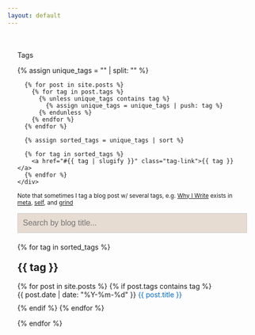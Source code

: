 ```yaml
---
layout: default
---
```


<style>
  .tags-expo {
    max-width: 800px;
    padding: 20px;
  }
  .tags-expo-list {
    margin-bottom: 20px;
  }
  .post-tag {
    display: inline-block;
    margin: 5px;
    padding: 5px 10px;
    background: #f0f0f0;
    border-radius: 3px;
    text-decoration: none;
    color: #333;
  }
  .post-tag:hover {
    background: #e0e0e0;
  }
  .tags-expo-section h2 {
    margin-top: 20px;
  }
  .tags-expo-posts {
    list-style: none;
    padding: 0;
  }
  .tags-expo-posts li {
    margin-bottom: 10px;
  }
  .post-title {
    text-decoration: none;
    color: #0066cc;
  }
  .post-title:hover {
    text-decoration: underline;
  }
  .filter-input {
    margin-bottom: 20px;
    padding: 10px;
    width: 100%;
    font-size: 16px; 
    box-sizing: border-box;
    border: 1px solid #ccc; 
    background-color: #E7DCD2;
  }
  .tag-link {
    display: inline-block;
    margin: 5px;
    padding: 5px 10px;
    background: #f0f0f0;
    border-radius: 3px;
    text-decoration: none;
    color: #333;
  }
  .tag-link:hover {
    background: #e0e0e0;
  }
</style>

<div class="tags-expo">
  <div class="tags-expo-list">
    <p>Tags</p>
    <div id="tagLinks">
      {% assign unique_tags = "" | split: "" %}

      {% for post in site.posts %}
        {% for tag in post.tags %}
          {% unless unique_tags contains tag %}
            {% assign unique_tags = unique_tags | push: tag %}
          {% endunless %}
        {% endfor %}
      {% endfor %}

      {% assign sorted_tags = unique_tags | sort %}

      {% for tag in sorted_tags %}
        <a href="#{{ tag | slugify }}" class="tag-link">{{ tag }}</a>
      {% endfor %}
    </div>

  </div>
  <p><sub>Note that sometimes I tag a blog post w/ several tags, e.g. <a href="/articles/2024/05/30/why-i-write.html">Why I Write</a> exists in <a href="/tags#meta">meta</a>, <a href="/tags#self">self</a>, and <a href="/tags#grind">grind</a></sub></p>
  <input type="text" id="postFilter" class="filter-input" placeholder="Search by blog title...">

  <div class="tags-expo-section">
    {% for tag in sorted_tags %}
      <h2 id="{{ tag | slugify }}">{{ tag }}</h2>
      <ul class="tags-expo-posts">
        {% for post in site.posts %}
          {% if post.tags contains tag %}
            <li class="post-item">
              <span class="post-date">{{ post.date | date: "%Y-%m-%d" }}</span>
              <a class="post-title" href="{{ site.baseurl }}{{ post.url }}">{{ post.title }}</a>
            </li>
          {% endif %}
        {% endfor %}
      </ul>
    {% endfor %}
  </div>
</div>

<script>
  document.getElementById('postFilter').addEventListener('input', function() {
    var filter = this.value.toLowerCase();
    var posts = document.querySelectorAll('.post-item');
    posts.forEach(function(post) {
      var title = post.querySelector('.post-title').textContent.toLowerCase();
      if (title.includes(filter)) {
        post.style.display = 'list-item';
      } else {
        post.style.display = 'none';
      }
    });

    var tags = document.querySelectorAll('.tags-expo-section h2');
    tags.forEach(function(tag) {
      var tagPosts = tag.nextElementSibling.querySelectorAll('.post-item');
      var hasVisiblePosts = Array.from(tagPosts).some(function(post) {
        return post.style.display === 'list-item';
      });
      tag.style.display = hasVisiblePosts ? 'block' : 'none';
    });
  });

  document.querySelectorAll('.tag-link').forEach(function(tagLink) {
    tagLink.addEventListener('click', function(event) {
      event.preventDefault();
      var targetId = this.getAttribute('href').substring(1);
      var targetElement = document.getElementById(targetId);
      window.scrollTo({
        top: targetElement.offsetTop,
        behavior: 'smooth'
      });
    });
  });
</script>
